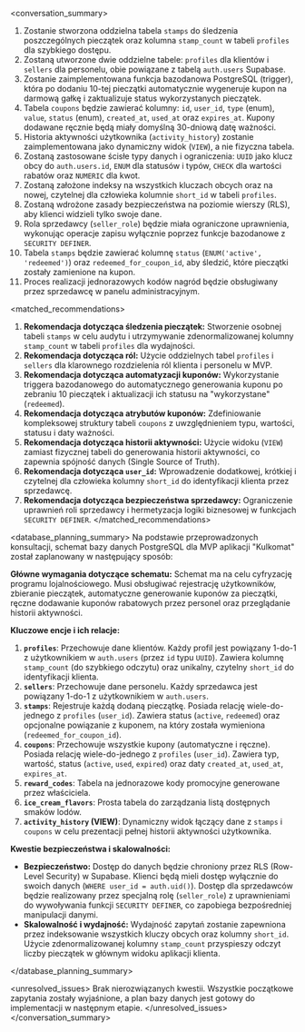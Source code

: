 <conversation_summary>
<decisions>
1.  Zostanie stworzona oddzielna tabela `stamps` do śledzenia poszczególnych pieczątek oraz kolumna `stamp_count` w tabeli `profiles` dla szybkiego dostępu.
2.  Zostaną utworzone dwie oddzielne tabele: `profiles` dla klientów i `sellers` dla personelu, obie powiązane z tabelą `auth.users` Supabase.
3.  Zostanie zaimplementowana funkcja bazodanowa PostgreSQL (trigger), która po dodaniu 10-tej pieczątki automatycznie wygeneruje kupon na darmową gałkę i zaktualizuje status wykorzystanych pieczątek.
4.  Tabela `coupons` będzie zawierać kolumny: `id`, `user_id`, `type` (enum), `value`, `status` (enum), `created_at`, `used_at` oraz `expires_at`. Kupony dodawane ręcznie będą miały domyślną 30-dniową datę ważności.
5.  Historia aktywności użytkownika (`activity_history`) zostanie zaimplementowana jako dynamiczny widok (`VIEW`), a nie fizyczna tabela.
6.  Zostaną zastosowane ścisłe typy danych i ograniczenia: `UUID` jako klucz obcy do `auth.users.id`, `ENUM` dla statusów i typów, `CHECK` dla wartości rabatów oraz `NUMERIC` dla kwot.
7.  Zostaną założone indeksy na wszystkich kluczach obcych oraz na nowej, czytelnej dla człowieka kolumnie `short_id` w tabeli `profiles`.
8.  Zostaną wdrożone zasady bezpieczeństwa na poziomie wierszy (RLS), aby klienci widzieli tylko swoje dane.
9.  Rola sprzedawcy (`seller_role`) będzie miała ograniczone uprawnienia, wykonując operacje zapisu wyłącznie poprzez funkcje bazodanowe z `SECURITY DEFINER`.
10. Tabela `stamps` będzie zawierać kolumnę `status` (`ENUM('active', 'redeemed')`) oraz `redeemed_for_coupon_id`, aby śledzić, które pieczątki zostały zamienione na kupon.
11. Proces realizacji jednorazowych kodów nagród będzie obsługiwany przez sprzedawcę w panelu administracyjnym.
</decisions>

<matched_recommendations>
1.  **Rekomendacja dotycząca śledzenia pieczątek:** Stworzenie osobnej tabeli `stamps` w celu audytu i utrzymywanie zdenormalizowanej kolumny `stamp_count` w tabeli `profiles` dla wydajności.
2.  **Rekomendacja dotycząca ról:** Użycie oddzielnych tabel `profiles` i `sellers` dla klarownego rozdzielenia ról klienta i personelu w MVP.
3.  **Rekomendacja dotycząca automatyzacji kuponów:** Wykorzystanie triggera bazodanowego do automatycznego generowania kuponu po zebraniu 10 pieczątek i aktualizacji ich statusu na "wykorzystane" (`redeemed`).
4.  **Rekomendacja dotycząca atrybutów kuponów:** Zdefiniowanie kompleksowej struktury tabeli `coupons` z uwzględnieniem typu, wartości, statusu i daty ważności.
5.  **Rekomendacja dotycząca historii aktywności:** Użycie widoku (`VIEW`) zamiast fizycznej tabeli do generowania historii aktywności, co zapewnia spójność danych (Single Source of Truth).
6.  **Rekomendacja dotycząca `user_id`:** Wprowadzenie dodatkowej, krótkiej i czytelnej dla człowieka kolumny `short_id` do identyfikacji klienta przez sprzedawcę.
7.  **Rekomendacja dotycząca bezpieczeństwa sprzedawcy:** Ograniczenie uprawnień roli sprzedawcy i hermetyzacja logiki biznesowej w funkcjach `SECURITY DEFINER`.
</matched_recommendations>

<database_planning_summary>
Na podstawie przeprowadzonych konsultacji, schemat bazy danych PostgreSQL dla MVP aplikacji "Kulkomat" został zaplanowany w następujący sposób:

**Główne wymagania dotyczące schematu:**
Schemat ma na celu cyfryzację programu lojalnościowego. Musi obsługiwać rejestrację użytkowników, zbieranie pieczątek, automatyczne generowanie kuponów za pieczątki, ręczne dodawanie kuponów rabatowych przez personel oraz przeglądanie historii aktywności.

**Kluczowe encje i ich relacje:**
1.  **`profiles`**: Przechowuje dane klientów. Każdy profil jest powiązany 1-do-1 z użytkownikiem w `auth.users` (przez `id` typu `UUID`). Zawiera kolumnę `stamp_count` (do szybkiego odczytu) oraz unikalny, czytelny `short_id` do identyfikacji klienta.
2.  **`sellers`**: Przechowuje dane personelu. Każdy sprzedawca jest powiązany 1-do-1 z użytkownikiem w `auth.users`.
3.  **`stamps`**: Rejestruje każdą dodaną pieczątkę. Posiada relację wiele-do-jednego z `profiles` (`user_id`). Zawiera status (`active`, `redeemed`) oraz opcjonalne powiązanie z kuponem, na który została wymieniona (`redeemed_for_coupon_id`).
4.  **`coupons`**: Przechowuje wszystkie kupony (automatyczne i ręczne). Posiada relację wiele-do-jednego z `profiles` (`user_id`). Zawiera typ, wartość, status (`active`, `used`, `expired`) oraz daty `created_at`, `used_at`, `expires_at`.
5.  **`reward_codes`**: Tabela na jednorazowe kody promocyjne generowane przez właściciela.
6.  **`ice_cream_flavors`**: Prosta tabela do zarządzania listą dostępnych smaków lodów.
7.  **`activity_history` (VIEW)**: Dynamiczny widok łączący dane z `stamps` i `coupons` w celu prezentacji pełnej historii aktywności użytkownika.

**Kwestie bezpieczeństwa i skalowalności:**
-   **Bezpieczeństwo:** Dostęp do danych będzie chroniony przez RLS (Row-Level Security) w Supabase. Klienci będą mieli dostęp wyłącznie do swoich danych (`WHERE user_id = auth.uid()`). Dostęp dla sprzedawców będzie realizowany przez specjalną rolę (`seller_role`) z uprawnieniami do wywoływania funkcji `SECURITY DEFINER`, co zapobiega bezpośredniej manipulacji danymi.
-   **Skalowalność i wydajność:** Wydajność zapytań zostanie zapewniona przez indeksowanie wszystkich kluczy obcych oraz kolumny `short_id`. Użycie zdenormalizowanej kolumny `stamp_count` przyspieszy odczyt liczby pieczątek w głównym widoku aplikacji klienta.

</database_planning_summary>

<unresolved_issues>
Brak nierozwiązanych kwestii. Wszystkie początkowe zapytania zostały wyjaśnione, a plan bazy danych jest gotowy do implementacji w następnym etapie.
</unresolved_issues>
</conversation_summary>